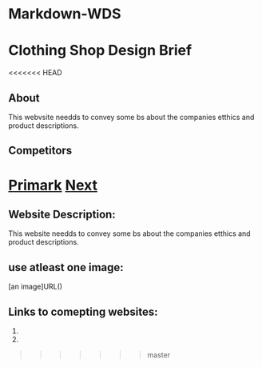 # Markdown-WDS

# Clothing Shop Design Brief
<<<<<<< HEAD
## About
This webvsite needds to convey some bs about the companies etthics and product descriptions.

## Competitors
[Primark](https://www.primark.com/en/)
[Next](https://www3.next.co.uk/)
=======
## Website Description:
This website needds to convey some bs about the companies etthics and product descriptions.

## use atleast one image:
[an image]URL()
## Links to comepting websites:
1.
2.
>>>>>>> master
